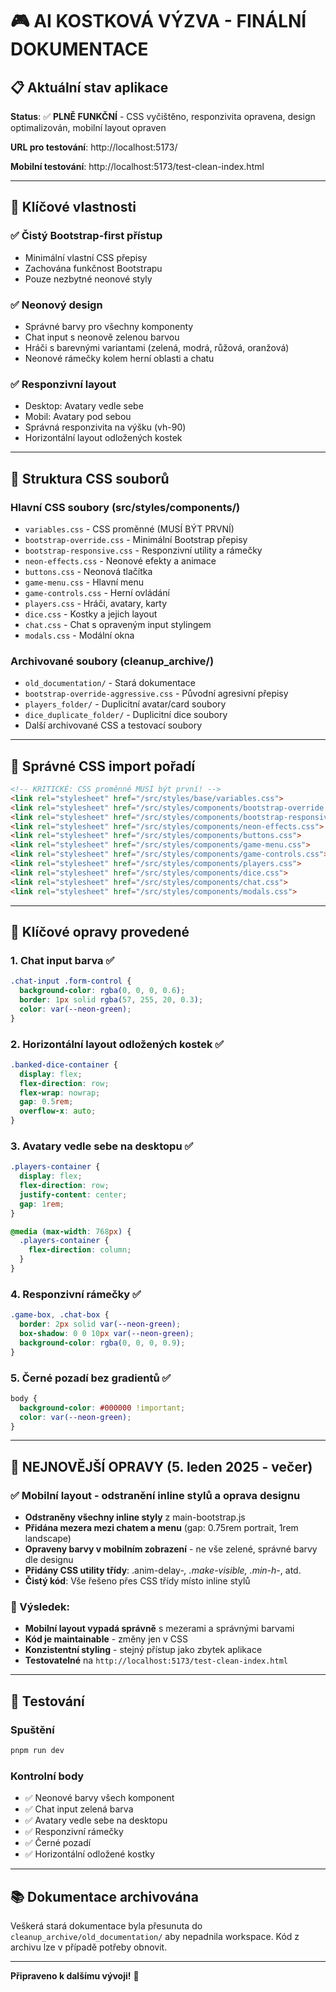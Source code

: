 # 🎮 AI KOSTKOVÁ VÝZVA - FINÁLNÍ DOKUMENTACE

## 📋 **Aktuální stav aplikace**

**Status**: ✅ **PLNĚ FUNKČNÍ** - CSS vyčištěno, responzivita opravena, design optimalizován, mobilní layout opraven

**URL pro testování**: http://localhost:5173/

**Mobilní testování**: http://localhost:5173/test-clean-index.html

---

## 🎯 **Klíčové vlastnosti**

### ✅ **Čistý Bootstrap-first přístup**
- Minimální vlastní CSS přepisy
- Zachována funkčnost Bootstrapu
- Pouze nezbytné neonové styly

### ✅ **Neonový design**
- Správné barvy pro všechny komponenty
- Chat input s neonově zelenou barvou
- Hráči s barevnými variantami (zelená, modrá, růžová, oranžová)
- Neonové rámečky kolem herní oblasti a chatu

### ✅ **Responzivní layout**
- Desktop: Avatary vedle sebe
- Mobil: Avatary pod sebou
- Správná responzivita na výšku (vh-90)
- Horizontální layout odložených kostek

---

## 📁 **Struktura CSS souborů**

### **Hlavní CSS soubory** (src/styles/components/)
- `variables.css` - CSS proměnné (MUSÍ BÝT PRVNÍ)
- `bootstrap-override.css` - Minimální Bootstrap přepisy
- `bootstrap-responsive.css` - Responzivní utility a rámečky
- `neon-effects.css` - Neonové efekty a animace
- `buttons.css` - Neonová tlačítka
- `game-menu.css` - Hlavní menu
- `game-controls.css` - Herní ovládání
- `players.css` - Hráči, avatary, karty
- `dice.css` - Kostky a jejich layout
- `chat.css` - Chat s opraveným input stylingem
- `modals.css` - Modální okna

### **Archivované soubory** (cleanup_archive/)
- `old_documentation/` - Stará dokumentace
- `bootstrap-override-aggressive.css` - Původní agresivní přepisy
- `players_folder/` - Duplicitní avatar/card soubory
- `dice_duplicate_folder/` - Duplicitní dice soubory
- Další archivované CSS a testovací soubory

---

## 🔧 **Správné CSS import pořadí**

```html
<!-- KRITICKÉ: CSS proměnné MUSÍ být první! -->
<link rel="stylesheet" href="/src/styles/base/variables.css">
<link rel="stylesheet" href="/src/styles/components/bootstrap-override.css">
<link rel="stylesheet" href="/src/styles/components/bootstrap-responsive.css">
<link rel="stylesheet" href="/src/styles/components/neon-effects.css">
<link rel="stylesheet" href="/src/styles/components/buttons.css">
<link rel="stylesheet" href="/src/styles/components/game-menu.css">
<link rel="stylesheet" href="/src/styles/components/game-controls.css">
<link rel="stylesheet" href="/src/styles/components/players.css">
<link rel="stylesheet" href="/src/styles/components/dice.css">
<link rel="stylesheet" href="/src/styles/components/chat.css">
<link rel="stylesheet" href="/src/styles/components/modals.css">
```

---

## 🎨 **Klíčové opravy provedené**

### 1. **Chat input barva** ✅
```css
.chat-input .form-control {
  background-color: rgba(0, 0, 0, 0.6);
  border: 1px solid rgba(57, 255, 20, 0.3);
  color: var(--neon-green);
}
```

### 2. **Horizontální layout odložených kostek** ✅
```css
.banked-dice-container {
  display: flex;
  flex-direction: row;
  flex-wrap: nowrap;
  gap: 0.5rem;
  overflow-x: auto;
}
```

### 3. **Avatary vedle sebe na desktopu** ✅
```css
.players-container {
  display: flex;
  flex-direction: row;
  justify-content: center;
  gap: 1rem;
}

@media (max-width: 768px) {
  .players-container {
    flex-direction: column;
  }
}
```

### 4. **Responzivní rámečky** ✅
```css
.game-box, .chat-box {
  border: 2px solid var(--neon-green);
  box-shadow: 0 0 10px var(--neon-green);
  background-color: rgba(0, 0, 0, 0.9);
}
```

### 5. **Černé pozadí bez gradientů** ✅
```css
body {
  background-color: #000000 !important;
  color: var(--neon-green);
}
```

---

## 🎨 NEJNOVĚJŠÍ OPRAVY (5. leden 2025 - večer)

### ✅ Mobilní layout - odstranění inline stylů a oprava designu
- **Odstraněny všechny inline styly** z main-bootstrap.js
- **Přidána mezera mezi chatem a menu** (gap: 0.75rem portrait, 1rem landscape)
- **Opraveny barvy v mobilním zobrazení** - ne vše zelené, správné barvy dle designu
- **Přidány CSS utility třídy**: .anim-delay-*, .make-visible, .min-h-*, atd.
- **Čistý kód**: Vše řešeno přes CSS třídy místo inline stylů

### 🎯 Výsledek:
- **Mobilní layout vypadá správně** s mezerami a správnými barvami
- **Kód je maintainable** - změny jen v CSS
- **Konzistentní styling** - stejný přístup jako zbytek aplikace
- **Testovatelné** na `http://localhost:5173/test-clean-index.html`

---

## 🧪 **Testování**

### **Spuštění**
```bash
pnpm run dev
```

### **Kontrolní body**
- ✅ Neonové barvy všech komponent
- ✅ Chat input zelená barva
- ✅ Avatary vedle sebe na desktopu
- ✅ Responzivní rámečky
- ✅ Černé pozadí
- ✅ Horizontální odložené kostky

---

## 📚 **Dokumentace archivována**

Veškerá stará dokumentace byla přesunuta do `cleanup_archive/old_documentation/` aby nepadnila workspace. Kód z archivu lze v případě potřeby obnovit.

---

**Připraveno k dalšímu vývoji!** 🚀
